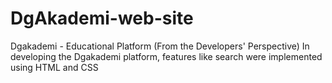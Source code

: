 # DgAkademi-web-site
Dgakademi - Educational Platform (From the Developers' Perspective) In developing the Dgakademi platform, features like search were implemented using HTML and CSS
